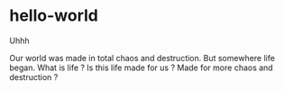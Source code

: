 # hello-world
Uhhh

Our world was made in total chaos and destruction. But somewhere life began. What is life ? Is this life made for us ? Made for more chaos and destruction ?
